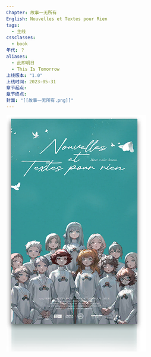 ```yaml
---
Chapter: 故事一无所有
English: Nouvelles et Textes pour Rien
tags:
  - 主线
cssclasses:
  - book
年代: ？
aliases:
  - 此即明日
  - This Is Tomorrow
上线版本: "1.0"
上线时间: 2023-05-31
章节起点:
章节终点:
封面: "[[故事一无所有.png]]"
---
```

![cover](assets/第三章%20故事一无所有.assets/故事一无所有.png)